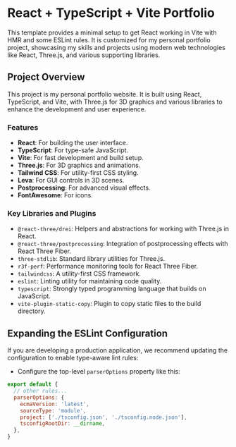 # React + TypeScript + Vite Portfolio

This template provides a minimal setup to get React working in Vite with HMR and some ESLint rules. It is customized for my personal portfolio project, showcasing my skills and projects using modern web technologies like React, Three.js, and various supporting libraries.

## Project Overview

This project is my personal portfolio website. It is built using React, TypeScript, and Vite, with Three.js for 3D graphics and various libraries to enhance the development and user experience.

### Features

- **React**: For building the user interface.
- **TypeScript**: For type-safe JavaScript.
- **Vite**: For fast development and build setup.
- **Three.js**: For 3D graphics and animations.
- **Tailwind CSS**: For utility-first CSS styling.
- **Leva**: For GUI controls in 3D scenes.
- **Postprocessing**: For advanced visual effects.
- **FontAwesome**: For icons.

### Key Libraries and Plugins

- `@react-three/drei`: Helpers and abstractions for working with Three.js in React.
- `@react-three/postprocessing`: Integration of postprocessing effects with React Three Fiber.
- `three-stdlib`: Standard library utilities for Three.js.
- `r3f-perf`: Performance monitoring tools for React Three Fiber.
- `tailwindcss`: A utility-first CSS framework.
- `eslint`: Linting utility for maintaining code quality.
- `typescript`: Strongly typed programming language that builds on JavaScript.
- `vite-plugin-static-copy`: Plugin to copy static files to the build directory.

## Expanding the ESLint Configuration

If you are developing a production application, we recommend updating the configuration to enable type-aware lint rules:

- Configure the top-level `parserOptions` property like this:

```js
export default {
  // other rules...
  parserOptions: {
    ecmaVersion: 'latest',
    sourceType: 'module',
    project: ['./tsconfig.json', './tsconfig.node.json'],
    tsconfigRootDir: __dirname,
  },
}